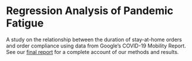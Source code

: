 # Regression Analysis of Pandemic Fatigue

A study on the relationship between the duration of stay-at-home orders and order compliance using data from Google’s COVID-19 Mobility Report. See our [final report](/reports/final_report.pdf) for a complete account of our methods and results.
